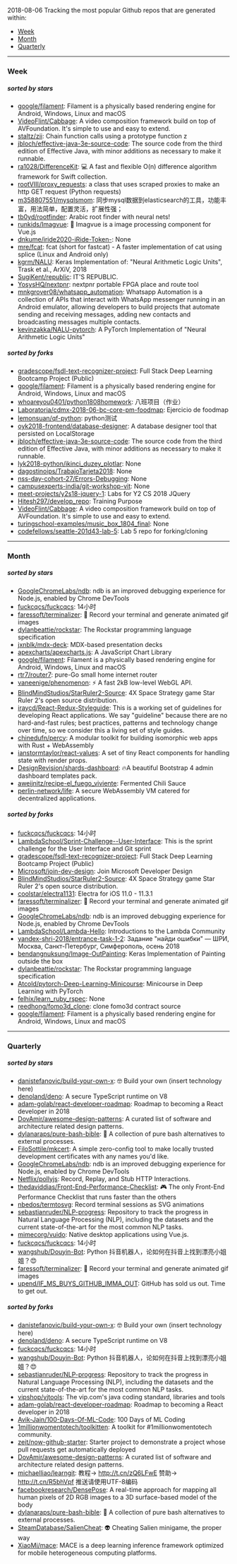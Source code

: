2018-08-06
Tracking the most popular Github repos that are generated within: 
* [Week](https://github.com/polebug/github_trending_spider/blob/master/2018-08-06.md#week)
* [Month](https://github.com/polebug/github_trending_spider/blob/master/2018-08-06.md#month)
* [Quarterly](https://github.com/polebug/github_trending_spider/blob/master/2018-08-06.md#quarterly)
--- 
### Week 
##### sorted by stars 
* [google/filament](https://github.com/google/filament): Filament is a physically based rendering engine for Android, Windows, Linux and macOS
* [VideoFlint/Cabbage](https://github.com/VideoFlint/Cabbage): A video composition framework build on top of AVFoundation. It's simple to use and easy to extend.
* [staltz/zii](https://github.com/staltz/zii): Chain function calls using a prototype function z
* [jbloch/effective-java-3e-source-code](https://github.com/jbloch/effective-java-3e-source-code): The source code from the third edition of Effective Java, with minor additions as necessary to make it runnable.
* [ra1028/DifferenceKit](https://github.com/ra1028/DifferenceKit): 💻 A fast and flexible O(n) difference algorithm framework for Swift collection.
* [rootVIII/proxy_requests](https://github.com/rootVIII/proxy_requests): a class that uses scraped proxies to make an http GET request (Python requests)
* [m358807551/mysqlsmom](https://github.com/m358807551/mysqlsmom): 同步mysql数据到elasticsearch的工具，功能丰富，用法简单，配置灵活，扩展性强；
* [tb0yd/rootfinder](https://github.com/tb0yd/rootfinder): Arabic root finder with neural nets!
* [runkids/Imagvue](https://github.com/runkids/Imagvue): :rice_scene: Imagvue is a image processing component for Vue.js
* [dnkume/iride2020-iRide-Token-](https://github.com/dnkume/iride2020-iRide-Token-): None
* [mre/fcat](https://github.com/mre/fcat): fcat (short for fastcat) - A faster implementation of cat using splice (Linux and Android only)
* [kgrm/NALU](https://github.com/kgrm/NALU): Keras Implementation of: "Neural Arithmetic Logic Units", Trask et al., ArXiV, 2018
* [SugiKent/republic](https://github.com/SugiKent/republic): IT'S REPUBLIC.
* [YosysHQ/nextpnr](https://github.com/YosysHQ/nextpnr): nextpnr portable FPGA place and route tool
* [mnkgrover08/whatsapp_automation](https://github.com/mnkgrover08/whatsapp_automation): Whatsapp Automation is a collection of APIs that interact with WhatsApp messenger running in an Android emulator, allowing developers to build projects that automate sending and receiving messages, adding new contacts and broadcasting messages multiple contacts.
* [kevinzakka/NALU-pytorch](https://github.com/kevinzakka/NALU-pytorch): A PyTorch Implementation of "Neural Arithmetic Logic Units"
##### sorted by forks 
* [gradescope/fsdl-text-recognizer-project](https://github.com/gradescope/fsdl-text-recognizer-project): Full Stack Deep Learning Bootcamp Project (Public)
* [google/filament](https://github.com/google/filament): Filament is a physically based rendering engine for Android, Windows, Linux and macOS
* [whoareyou0401/python1808homework](https://github.com/whoareyou0401/python1808homework): 八班项目（作业）
* [Laboratoria/cdmx-2018-06-bc-core-pm-foodmap](https://github.com/Laboratoria/cdmx-2018-06-bc-core-pm-foodmap): Ejercicio de foodmap
* [lemonsuan/qf-python](https://github.com/lemonsuan/qf-python): python测试
* [oyk2018-frontend/database-designer](https://github.com/oyk2018-frontend/database-designer): A database designer tool that persisted on LocalStorage
* [jbloch/effective-java-3e-source-code](https://github.com/jbloch/effective-java-3e-source-code): The source code from the third edition of Effective Java, with minor additions as necessary to make it runnable.
* [lyk2018-python/ikinci_duzey_plotlar](https://github.com/lyk2018-python/ikinci_duzey_plotlar): None
* [dagostinoips/TrabajoTarjeta2018](https://github.com/dagostinoips/TrabajoTarjeta2018): None
* [nss-day-cohort-27/Errors-Debugging](https://github.com/nss-day-cohort-27/Errors-Debugging): None
* [campusexperts-india/git-workshop-vit](https://github.com/campusexperts-india/git-workshop-vit): None
* [meet-projects/y2s18-jquery-1](https://github.com/meet-projects/y2s18-jquery-1): Labs for Y2 CS 2018 JQuery
* [Hitesh297/develop_repo](https://github.com/Hitesh297/develop_repo): Training Purpose
* [VideoFlint/Cabbage](https://github.com/VideoFlint/Cabbage): A video composition framework build on top of AVFoundation. It's simple to use and easy to extend.
* [turingschool-examples/music_box_1804_final](https://github.com/turingschool-examples/music_box_1804_final): None
* [codefellows/seattle-201d43-lab-5](https://github.com/codefellows/seattle-201d43-lab-5): Lab 5 repo for forking/cloning
--- 
### Month 
##### sorted by stars 
* [GoogleChromeLabs/ndb](https://github.com/GoogleChromeLabs/ndb): ndb is an improved debugging experience for Node.js, enabled by Chrome DevTools
* [fuckcqcs/fuckcqcs](https://github.com/fuckcqcs/fuckcqcs): 14小时
* [faressoft/terminalizer](https://github.com/faressoft/terminalizer): 🦄 Record your terminal and generate animated gif images
* [dylanbeattie/rockstar](https://github.com/dylanbeattie/rockstar): The Rockstar programming language specification
* [jxnblk/mdx-deck](https://github.com/jxnblk/mdx-deck): MDX-based presentation decks
* [apexcharts/apexcharts.js](https://github.com/apexcharts/apexcharts.js): A JavaScript Chart Library
* [google/filament](https://github.com/google/filament): Filament is a physically based rendering engine for Android, Windows, Linux and macOS
* [rtr7/router7](https://github.com/rtr7/router7): pure-Go small home internet router
* [vaneenige/phenomenon](https://github.com/vaneenige/phenomenon): ⚡️ A fast 2kB low-level WebGL API.
* [BlindMindStudios/StarRuler2-Source](https://github.com/BlindMindStudios/StarRuler2-Source): 4X Space Strategy game Star Ruler 2's open source distribution.
* [iraycd/React-Redux-Styleguide](https://github.com/iraycd/React-Redux-Styleguide): This is a working set of guidelines for developing React applications. We say "guideline" because there are no hard-and-fast rules; best practices, patterns and technology change over time, so we consider this a living set of style guides.
* [chinedufn/percy](https://github.com/chinedufn/percy): A modular toolkit for building isomorphic web apps with Rust + WebAssembly
* [ianstormtaylor/react-values](https://github.com/ianstormtaylor/react-values): A set of tiny React components for handling state with render props.
* [DesignRevision/shards-dashboard](https://github.com/DesignRevision/shards-dashboard): 🔥A beautiful Bootstrap 4 admin dashboard templates pack.
* [aweijnitz/recipe-el_fuego_viviente](https://github.com/aweijnitz/recipe-el_fuego_viviente): Fermented Chili Sauce
* [perlin-network/life](https://github.com/perlin-network/life): A secure WebAssembly VM catered for decentralized applications.
##### sorted by forks 
* [fuckcqcs/fuckcqcs](https://github.com/fuckcqcs/fuckcqcs): 14小时
* [LambdaSchool/Sprint-Challenge--User-Interface](https://github.com/LambdaSchool/Sprint-Challenge--User-Interface): This is the sprint challenge for the User Interface and Git sprint
* [gradescope/fsdl-text-recognizer-project](https://github.com/gradescope/fsdl-text-recognizer-project): Full Stack Deep Learning Bootcamp Project (Public)
* [Microsoft/join-dev-design](https://github.com/Microsoft/join-dev-design): Join Microsoft Developer Design
* [BlindMindStudios/StarRuler2-Source](https://github.com/BlindMindStudios/StarRuler2-Source): 4X Space Strategy game Star Ruler 2's open source distribution.
* [coolstar/electra1131](https://github.com/coolstar/electra1131): Electra for iOS 11.0 - 11.3.1
* [faressoft/terminalizer](https://github.com/faressoft/terminalizer): 🦄 Record your terminal and generate animated gif images
* [GoogleChromeLabs/ndb](https://github.com/GoogleChromeLabs/ndb): ndb is an improved debugging experience for Node.js, enabled by Chrome DevTools
* [LambdaSchool/Lambda-Hello](https://github.com/LambdaSchool/Lambda-Hello): Introductions to the Lambda Community
* [yandex-shri-2018/entrance-task-1-2](https://github.com/yandex-shri-2018/entrance-task-1-2): Задание "найди ошибки" — ШРИ, Москва, Санкт-Петербург, Симферополь, осень 2018
* [bendangnuksung/Image-OutPainting](https://github.com/bendangnuksung/Image-OutPainting): Keras Implementation of Painting outside the box
* [dylanbeattie/rockstar](https://github.com/dylanbeattie/rockstar): The Rockstar programming language specification
* [Atcold/pytorch-Deep-Learning-Minicourse](https://github.com/Atcold/pytorch-Deep-Learning-Minicourse): Minicourse in Deep Learning with PyTorch
* [felhix/learn_ruby_rspec](https://github.com/felhix/learn_ruby_rspec): None
* [reedhong/fomo3d_clone](https://github.com/reedhong/fomo3d_clone): clone fomo3d contract source
* [google/filament](https://github.com/google/filament): Filament is a physically based rendering engine for Android, Windows, Linux and macOS
--- 
### Quarterly 
##### sorted by stars 
* [danistefanovic/build-your-own-x](https://github.com/danistefanovic/build-your-own-x): 🤓 Build your own (insert technology here)
* [denoland/deno](https://github.com/denoland/deno): A secure TypeScript runtime on V8
* [adam-golab/react-developer-roadmap](https://github.com/adam-golab/react-developer-roadmap): Roadmap to becoming a React developer in 2018
* [DovAmir/awesome-design-patterns](https://github.com/DovAmir/awesome-design-patterns): A curated list of software and architecture related design patterns.
* [dylanaraps/pure-bash-bible](https://github.com/dylanaraps/pure-bash-bible): 📖 A collection of pure bash alternatives to external processes.
* [FiloSottile/mkcert](https://github.com/FiloSottile/mkcert): A simple zero-config tool to make locally trusted development certificates with any names you'd like.
* [GoogleChromeLabs/ndb](https://github.com/GoogleChromeLabs/ndb): ndb is an improved debugging experience for Node.js, enabled by Chrome DevTools
* [Netflix/pollyjs](https://github.com/Netflix/pollyjs): Record, Replay, and Stub HTTP Interactions.
* [thedaviddias/Front-End-Performance-Checklist](https://github.com/thedaviddias/Front-End-Performance-Checklist): 🎮 The only Front-End Performance Checklist that runs faster than the others
* [nbedos/termtosvg](https://github.com/nbedos/termtosvg): Record terminal sessions as SVG animations
* [sebastianruder/NLP-progress](https://github.com/sebastianruder/NLP-progress): Repository to track the progress in Natural Language Processing (NLP), including the datasets and the current state-of-the-art for the most common NLP tasks.
* [mimecorg/vuido](https://github.com/mimecorg/vuido): Native desktop applications using Vue.js.
* [fuckcqcs/fuckcqcs](https://github.com/fuckcqcs/fuckcqcs): 14小时
* [wangshub/Douyin-Bot](https://github.com/wangshub/Douyin-Bot): Python 抖音机器人，论如何在抖音上找到漂亮小姐姐？😍 
* [faressoft/terminalizer](https://github.com/faressoft/terminalizer): 🦄 Record your terminal and generate animated gif images
* [upend/IF_MS_BUYS_GITHUB_IMMA_OUT](https://github.com/upend/IF_MS_BUYS_GITHUB_IMMA_OUT): GitHub has sold us out. Time to get out.
##### sorted by forks 
* [danistefanovic/build-your-own-x](https://github.com/danistefanovic/build-your-own-x): 🤓 Build your own (insert technology here)
* [denoland/deno](https://github.com/denoland/deno): A secure TypeScript runtime on V8
* [fuckcqcs/fuckcqcs](https://github.com/fuckcqcs/fuckcqcs): 14小时
* [wangshub/Douyin-Bot](https://github.com/wangshub/Douyin-Bot): Python 抖音机器人，论如何在抖音上找到漂亮小姐姐？😍 
* [sebastianruder/NLP-progress](https://github.com/sebastianruder/NLP-progress): Repository to track the progress in Natural Language Processing (NLP), including the datasets and the current state-of-the-art for the most common NLP tasks.
* [vipshop/vjtools](https://github.com/vipshop/vjtools): The vip.com's java coding standard, libraries and tools
* [adam-golab/react-developer-roadmap](https://github.com/adam-golab/react-developer-roadmap): Roadmap to becoming a React developer in 2018
* [Avik-Jain/100-Days-Of-ML-Code](https://github.com/Avik-Jain/100-Days-Of-ML-Code): 100 Days of ML Coding
* [1millionwomentotech/toolkitten](https://github.com/1millionwomentotech/toolkitten): A toolkit for #1millionwomentotech community.
* [zeit/now-github-starter](https://github.com/zeit/now-github-starter): Starter project to demonstrate a project whose pull requests get automatically deployed
* [DovAmir/awesome-design-patterns](https://github.com/DovAmir/awesome-design-patterns): A curated list of software and architecture related design patterns.
* [michaelliao/learngit](https://github.com/michaelliao/learngit): 教程→ http://t.cn/zQ6LFwE 赞助→ http://t.cn/R5bhVpf 推送请使用UTF-8编码
* [facebookresearch/DensePose](https://github.com/facebookresearch/DensePose): A real-time approach for mapping all human pixels of 2D RGB images to a 3D surface-based model of the body
* [dylanaraps/pure-bash-bible](https://github.com/dylanaraps/pure-bash-bible): 📖 A collection of pure bash alternatives to external processes.
* [SteamDatabase/SalienCheat](https://github.com/SteamDatabase/SalienCheat): 👽 Cheating Salien minigame, the proper way
* [XiaoMi/mace](https://github.com/XiaoMi/mace): MACE is a deep learning inference framework optimized for mobile heterogeneous computing platforms.
